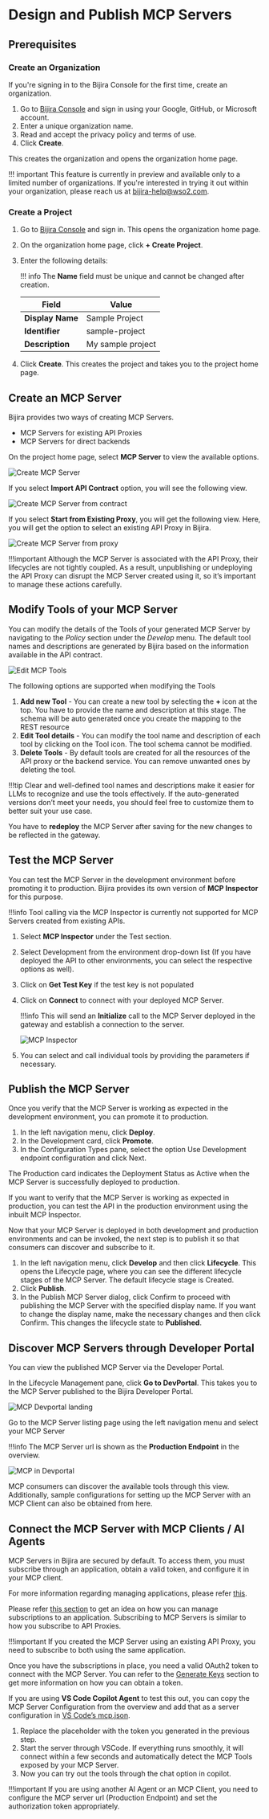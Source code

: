 # Design and Publish MCP Servers

## Prerequisites

### Create an Organization

If you're signing in to the Bijira Console for the first time, create an organization.

1. Go to [Bijira Console](https://console.bijira.dev/) and sign in using your Google, GitHub, or Microsoft account.
2. Enter a unique organization name.
3. Read and accept the privacy policy and terms of use.
4. Click **Create**.

This creates the organization and opens the organization home page.

!!! important
    This feature is currently in preview and available only to a limited number of organizations. If you're interested in trying it out within your organization, please reach us at [bijira-help@wso2.com](mailto:bijira-help@wso2.com).

### Create a Project

1. Go to [Bijira Console](https://console.bijira.dev/) and sign in. This opens the organization home page.
2. On the organization home page, click **+ Create Project**.
3. Enter the following details:

    !!! info
        The **Name** field must be unique and cannot be changed after creation.

    | **Field**        | **Value**         |
    | ---------------- | ----------------- |
    | **Display Name** | Sample Project    |
    | **Identifier**   | sample-project    |
    | **Description**  | My sample project |

4. Click **Create**. This creates the project and takes you to the project home page.

## Create an MCP Server

Bijira provides two ways of creating MCP Servers.

- MCP Servers for existing API Proxies
- MCP Servers for direct backends

On the project home page, select **MCP Server** to view the available options.

![Create MCP Server](../../assets/img/introduction/mcp/create-mcp-options.png)

If you select **Import API Contract** option, you will see the following view.

![Create MCP Server from contract](../../assets/img/introduction/mcp/mcp-create-from-contract.png)

If you select **Start from Existing Proxy**, you will get the following view. Here, you will get the option to select an existing API Proxy in Bijira.

![Create MCP Server from proxy](../../assets/img/introduction/mcp/mcp-create-from-proxy.png)

!!!important
    Although the MCP Server is associated with the API Proxy, their lifecycles are not tightly coupled. As a result, unpublishing or undeploying the API Proxy can disrupt the MCP Server created using it, so it’s important to manage these actions carefully.

## Modify Tools of your MCP Server

You can modify the details of the Tools of your generated MCP Server by navigating to the *Policy* section under the *Develop* menu. The default tool names and descriptions are generated by Bijira based on the information available in the API contract.

![Edit MCP Tools](../../assets/img/introduction/mcp/mcp-tools.png)

The following options are supported when modifying the Tools

1. **Add new Tool** - You can create a new tool by selecting the **+** icon at the top. You have to provide the name and description at this stage. The schema will be auto generated once  you create the mapping to the REST resource
2. **Edit Tool details** - You can modify the tool name and description of each tool by clicking on the Tool icon. The tool schema cannot be modified.
3. **Delete Tools** - By default tools are created for all the resources of the API proxy or the backend service. You can remove unwanted ones by      deleting the tool.

!!!tip
    Clear and well-defined tool names and descriptions make it easier for LLMs to recognize and use the tools effectively. If the auto-generated versions don’t meet your needs, you should feel free to customize them to better suit your use case.

You have to **redeploy** the MCP Server after saving for the new changes to be reflected in the gateway.

## Test the MCP Server

You can test the MCP Server in the development environment before promoting it to production. Bijira provides its own version of **MCP Inspector** for this purpose.

!!!info
        Tool calling via the MCP Inspector is currently not supported for MCP Servers created from existing APIs.

1. Select **MCP Inspector** under the Test section.
2. Select Development from the environment drop-down list (If you have deployed the API to other environments, you can select the respective options as well).
3. Click on **Get Test Key** if the test key is not populated
4. Click on **Connect** to connect with your deployed MCP Server.

    !!!info
        This will send an **Initialize** call to the MCP Server deployed in the gateway and establish a connection to the server.

    ![MCP Inspector](../../assets/img/introduction/mcp/mcp-inspector.png)

5. You can select and call individual tools by providing the parameters if necessary.


## Publish the MCP Server

Once you verify that the MCP Server is working as expected in the development environment, you can promote it to production.

1. In the left navigation menu, click **Deploy**.
2. In the Development card, click **Promote**.
3. In the Configuration Types pane, select the option Use Development endpoint configuration and click Next.

The Production card indicates the Deployment Status as Active when the MCP Server is successfully deployed to production.

If you want to verify that the MCP Server is working as expected in production, you can test the API in the production environment using the inbuilt MCP Inspector.

Now that your MCP Server is deployed in both development and production environments and can be invoked, the next step is to publish it so that consumers can discover and subscribe to it.


1. In the left navigation menu, click **Develop** and then click **Lifecycle**. This opens the Lifecycle page, where you can see the different lifecycle stages of the MCP Server. The default lifecycle stage is Created.
2. Click **Publish**.
3. In the Publish MCP Server dialog, click Confirm to proceed with publishing the MCP Server with the specified display name. If you want to change the display name, make the necessary changes and then click Confirm. This changes the lifecycle state to **Published**.

## Discover MCP Servers through Developer Portal

You can view the published MCP Server via the Developer Portal.

In the Lifecycle Management pane, click **Go to DevPortal**. This takes you to the MCP Server published to the Bijira Developer Portal.

![MCP Devportal landing](../../assets/img/introduction/mcp/mcp-devportal-landing.png)

Go to the MCP Server listing page using the left navigation menu and select your MCP Server

!!!info
    The MCP Server url is shown as the **Production Endpoint** in the overview.

![MCP in Devportal](../../assets/img/introduction/mcp/mcp-devportal-overview.png)

MCP consumers can discover the available tools through this view. Additionally, sample configurations for setting up the MCP Server with an MCP Client can also be obtained from here.

## Connect the MCP Server with MCP Clients / AI Agents

MCP Servers in Bijira are secured by default. To access them, you must subscribe through an application, obtain a valid token, and configure it in your MCP client.

For more information regarding managing applications, please refer [this](../devportal/manage-applications/create-an-application.md).

Please refer [this section](../devportal/manage-subscriptions/subscribe-to-an-api.md) to get an idea on how you can manage subscriptions to an application. Subscribing to MCP Servers is similar to how you subscribe to API Proxies.

!!!important
    If you created the MCP Server using an existing API Proxy, you need to subscribe to both using the same application.

Once you have the subscriptions in place, you need a valid OAuth2 token to connect with the MCP Server. You can refer to the [Generate Keys](../devportal/consuming-services/consume-an-api-secured-with-oauth2.md#generate-keys) section to get more information on how you can obtain a token.

If you are using **VS Code Copilot Agent** to test this out, you can copy the MCP Server Configuration from the overview and add that as a server configuration in [VS Code’s mcp.json](https://code.visualstudio.com/docs/copilot/chat/mcp-servers).

1. Replace the placeholder with the token you generated in the previous step.
2. Start the server through VSCode. If everything runs smoothly, it will connect within a few seconds and automatically detect the MCP Tools exposed by your MCP Server.
3. Now you can try out the tools through the chat option in copilot.

!!!important
    If you are using another AI Agent or an MCP Client, you need to configure the MCP server url (Production Endpoint) and set the authorization token appropriately.